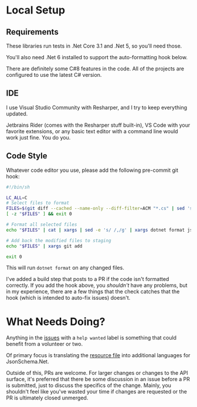 # Local Setup

## Requirements

These libraries run tests in .Net Core 3.1 and .Net 5, so you'll need those.

You'll also need .Net 6 installed to support the auto-formatting hook below.

There are definitely some C#8 features in the code.  All of the projects are configured to use the latest C# version.

## IDE

I use Visual Studio Community with Resharper, and I try to keep everything updated.

Jetbrains Rider (comes with the Resharper stuff built-in), VS Code with your favorite extensions, or any basic text editor with a command line would work just fine.  You do you.

## Code Style

Whatever code editor you use, please add the following pre-commit git hook:

```sh
#!/bin/sh

LC_ALL=C
# Select files to format
FILES=$(git diff --cached --name-only --diff-filter=ACM "*.cs" | sed 's| |\\ |g')
[ -z "$FILES" ] && exit 0

# Format all selected files
echo "$FILES" | cat | xargs | sed -e 's/ /,/g' | xargs dotnet format json-everything.sln --include

# Add back the modified files to staging
echo "$FILES" | xargs git add

exit 0
```

This will run `dotnet format` on any changed files.

I've added a build step that posts to a PR if the code isn't formatted correctly.  If you add the hook above, you _shouldn't_ have any problems, but in my experience, there are a few things that the check catches that the hook (which is intended to auto-fix issues) doesn't.

# What Needs Doing?

Anything in the [issues](https://github.com/gregsdennis/json-everything/issues?q=is%3Aopen+is%3Aissue+label%3A%22help+wanted%22) with a `help wanted` label is something that could benefit from a volunteer or two.

Of primary focus is translating the [resource file](https://github.com/gregsdennis/json-everything/blob/master/JsonSchema/Localization/Resources.resx) into additional languages for JsonSchema.Net.

Outside of this, PRs are welcome.  For larger changes or changes to the API surface, it's preferred that there be some discussion in an issue before a PR is submitted, just to discuss the specifics of the change.  Mainly, you shouldn't feel like you've wasted your time if changes are requested or the PR is ultimately closed unmerged.